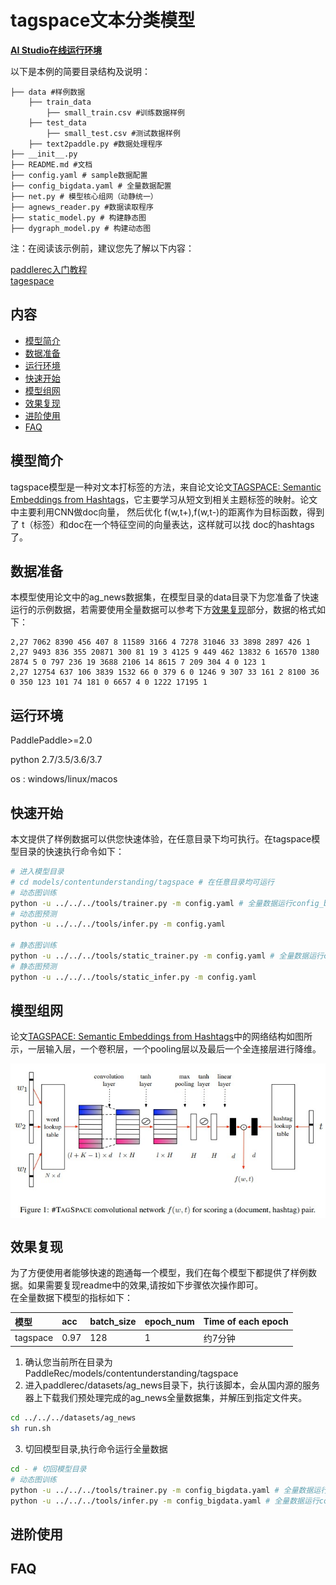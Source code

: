# tagspace文本分类模型

**[AI Studio在线运行环境](https://aistudio.baidu.com/aistudio/projectdetail/3238891)**

以下是本例的简要目录结构及说明： 

```
├── data #样例数据
    ├── train_data
        ├── small_train.csv #训练数据样例
    ├── test_data
        ├── small_test.csv #测试数据样例
    ├── text2paddle.py #数据处理程序
├── __init__.py
├── README.md #文档
├── config.yaml # sample数据配置
├── config_bigdata.yaml # 全量数据配置
├── net.py # 模型核心组网（动静统一）
├── agnews_reader.py #数据读取程序
├── static_model.py # 构建静态图
├── dygraph_model.py # 构建动态图
```

注：在阅读该示例前，建议您先了解以下内容：

[paddlerec入门教程](https://github.com/PaddlePaddle/PaddleRec/blob/master/README.md)  
[tagespace](https://paddlerec.readthedocs.io/en/latest/models/contentunderstanding/tagspace.html)  

## 内容

- [模型简介](#模型简介)
- [数据准备](#数据准备)
- [运行环境](#运行环境)
- [快速开始](#快速开始)
- [模型组网](#模型组网)
- [效果复现](#效果复现)
- [进阶使用](#进阶使用)
- [FAQ](#FAQ)


## 模型简介
tagspace模型是一种对文本打标签的方法，来自论文论文[TAGSPACE: Semantic Embeddings from Hashtags](http://citeseerx.ist.psu.edu/viewdoc/download?doi=10.1.1.668.2094&rep=rep1&type=pdf)，它主要学习从短文到相关主题标签的映射。论文中主要利用CNN做doc向量， 然后优化 f(w,t+),f(w,t-)的距离作为目标函数，得到了 t（标签）和doc在一个特征空间的向量表达，这样就可以找 doc的hashtags了。  

## 数据准备
本模型使用论文中的ag_news数据集，在模型目录的data目录下为您准备了快速运行的示例数据，若需要使用全量数据可以参考下方[效果复现](#效果复现)部分，数据的格式如下：  
```
2,27 7062 8390 456 407 8 11589 3166 4 7278 31046 33 3898 2897 426 1
2,27 9493 836 355 20871 300 81 19 3 4125 9 449 462 13832 6 16570 1380 2874 5 0 797 236 19 3688 2106 14 8615 7 209 304 4 0 123 1
2,27 12754 637 106 3839 1532 66 0 379 6 0 1246 9 307 33 161 2 8100 36 0 350 123 101 74 181 0 6657 4 0 1222 17195 1
```

## 运行环境
PaddlePaddle>=2.0

python 2.7/3.5/3.6/3.7

os : windows/linux/macos 


## 快速开始
本文提供了样例数据可以供您快速体验，在任意目录下均可执行。在tagspace模型目录的快速执行命令如下： 
```bash
# 进入模型目录
# cd models/contentunderstanding/tagspace # 在任意目录均可运行
# 动态图训练
python -u ../../../tools/trainer.py -m config.yaml # 全量数据运行config_bigdata.yaml 
# 动态图预测
python -u ../../../tools/infer.py -m config.yaml 

# 静态图训练
python -u ../../../tools/static_trainer.py -m config.yaml # 全量数据运行config_bigdata.yaml 
# 静态图预测
python -u ../../../tools/static_infer.py -m config.yaml 
``` 

## 模型组网
论文[TAGSPACE: Semantic Embeddings from Hashtags](http://citeseerx.ist.psu.edu/viewdoc/download?doi=10.1.1.668.2094&rep=rep1&type=pdf)中的网络结构如图所示，一层输入层，一个卷积层，一个pooling层以及最后一个全连接层进行降维。
<p align="center">
<img align="center" src="../../../doc/imgs/tagspace.png">
<p>


## 效果复现
为了方便使用者能够快速的跑通每一个模型，我们在每个模型下都提供了样例数据。如果需要复现readme中的效果,请按如下步骤依次操作即可。  
在全量数据下模型的指标如下：  

| 模型 | acc | batch_size | epoch_num| Time of each epoch |
| :------| :------ | :------ | :------| :------ | 
| tagspace | 0.97 | 128 | 1 | 约7分钟 |

1. 确认您当前所在目录为PaddleRec/models/contentunderstanding/tagspace  
2. 进入paddlerec/datasets/ag_news目录下，执行该脚本，会从国内源的服务器上下载我们预处理完成的ag_news全量数据集，并解压到指定文件夹。
``` bash
cd ../../../datasets/ag_news
sh run.sh
```
3. 切回模型目录,执行命令运行全量数据
```bash
cd - # 切回模型目录
# 动态图训练
python -u ../../../tools/trainer.py -m config_bigdata.yaml # 全量数据运行config_bigdata.yaml 
python -u ../../../tools/infer.py -m config_bigdata.yaml # 全量数据运行config_bigdata.yaml 
```


## 进阶使用
  
## FAQ
